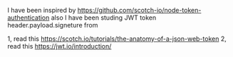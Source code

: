 I have been inspired by https://github.com/scotch-io/node-token-authentication 
also I have been studing JWT token header.payload.signeture from 

1, read this https://scotch.io/tutorials/the-anatomy-of-a-json-web-token 
2, read this https://jwt.io/introduction/ 
